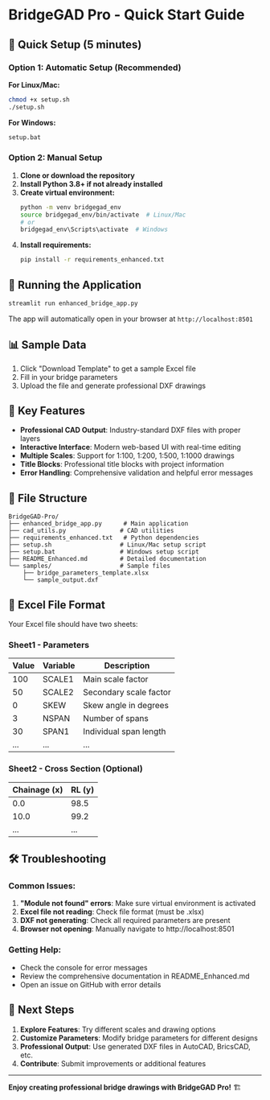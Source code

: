 # BridgeGAD Pro - Quick Start Guide

## 🚀 Quick Setup (5 minutes)

### Option 1: Automatic Setup (Recommended)

**For Linux/Mac:**
```bash
chmod +x setup.sh
./setup.sh
```

**For Windows:**
```cmd
setup.bat
```

### Option 2: Manual Setup

1. **Clone or download the repository**
2. **Install Python 3.8+ if not already installed**
3. **Create virtual environment:**
   ```bash
   python -m venv bridgegad_env
   source bridgegad_env/bin/activate  # Linux/Mac
   # or
   bridgegad_env\Scripts\activate  # Windows
   ```
4. **Install requirements:**
   ```bash
   pip install -r requirements_enhanced.txt
   ```

## 🎯 Running the Application

```bash
streamlit run enhanced_bridge_app.py
```

The app will automatically open in your browser at `http://localhost:8501`

## 📊 Sample Data

1. Click "Download Template" to get a sample Excel file
2. Fill in your bridge parameters
3. Upload the file and generate professional DXF drawings

## 🔧 Key Features

- **Professional CAD Output**: Industry-standard DXF files with proper layers
- **Interactive Interface**: Modern web-based UI with real-time editing
- **Multiple Scales**: Support for 1:100, 1:200, 1:500, 1:1000 drawings
- **Title Blocks**: Professional title blocks with project information
- **Error Handling**: Comprehensive validation and helpful error messages

## 📁 File Structure

```
BridgeGAD-Pro/
├── enhanced_bridge_app.py      # Main application
├── cad_utils.py               # CAD utilities
├── requirements_enhanced.txt   # Python dependencies
├── setup.sh                   # Linux/Mac setup script
├── setup.bat                  # Windows setup script
├── README_Enhanced.md         # Detailed documentation
└── samples/                   # Sample files
    ├── bridge_parameters_template.xlsx
    └── sample_output.dxf
```

## 🎨 Excel File Format

Your Excel file should have two sheets:

### Sheet1 - Parameters
| Value | Variable | Description |
|-------|----------|-------------|
| 100   | SCALE1   | Main scale factor |
| 50    | SCALE2   | Secondary scale factor |
| 0     | SKEW     | Skew angle in degrees |
| 3     | NSPAN    | Number of spans |
| 30    | SPAN1    | Individual span length |
| ...   | ...      | ... |

### Sheet2 - Cross Section (Optional)
| Chainage (x) | RL (y) |
|-------------|--------|
| 0.0         | 98.5   |
| 10.0        | 99.2   |
| ...         | ...    |

## 🛠️ Troubleshooting

### Common Issues:

1. **"Module not found" errors**: Make sure virtual environment is activated
2. **Excel file not reading**: Check file format (must be .xlsx)
3. **DXF not generating**: Check all required parameters are present
4. **Browser not opening**: Manually navigate to http://localhost:8501

### Getting Help:

- Check the console for error messages
- Review the comprehensive documentation in README_Enhanced.md
- Open an issue on GitHub with error details

## 🎯 Next Steps

1. **Explore Features**: Try different scales and drawing options
2. **Customize Parameters**: Modify bridge parameters for different designs
3. **Professional Output**: Use generated DXF files in AutoCAD, BricsCAD, etc.
4. **Contribute**: Submit improvements or additional features

---

**Enjoy creating professional bridge drawings with BridgeGAD Pro!** 🏗️
